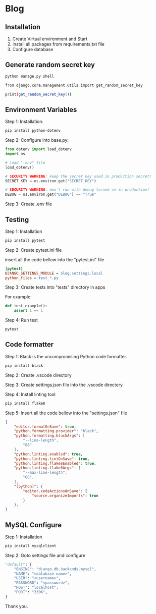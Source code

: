 # Blog

## Installation

1. Create Virtual environment and Start
2. Install all packages from requirements.txt file
3. Configure database

## Generate random secret key

```bash
python manage.py shell

from django.core.management.utils import get_random_secret_key

print(get_random_secret_key())
```

## Environment Variables

Step 1: Installation:

```bash
pip install python-dotenv
```

Step 2: Configure into base.py:

```python
from dotenv import load_dotenv
import os

# Load ".env" file
load_dotenv()

# SECURITY WARNING: keep the secret key used in production secret!
SECRET_KEY = os.environ.get("SECRET_KEY")

# SECURITY WARNING: don't run with debug turned on in production!
DEBUG = os.environ.get("DEBUG") == "True"
```

Step 3: Create .env file

## Testing

Step 1: Installation

```bash
pip install pytest
```

Step 2: Create pytest.ini file

insert all the code bellow into the "pytest.ini" file

```ini
[pytest]
DJANGO_SETTINGS_MODULE = blog.settings.local
python_files = test_*.py
```

Step 3: Create tests into "tests" directory in apps

For example:

```py
def test_example():
    assert 1 == 1
```

Step 4: Run test

```bash
pytest
```

## Code formatter

Step 1: Black is the uncompromising Python code formatter.

```bash
pip install black
```

Step 2: Create .vscode directory

Step 3: Create settings.json file into the .vscode directory

Step 4: Install linting tool

```bash
pip install flake8
```

Step 5: Insert all the code bellow into the "settings.json" file

```json
{
    "editor.formatOnSave": true,
    "python.formatting.provider": "black",
    "python.formatting.blackArgs": [
        "--line-length",
        "88"
    ],
    "python.linting.enabled": true,
    "python.linting.lintOnSave": true,
    "python.linting.flake8Enabled": true,
    "python.linting.flake8Args": [
        "--max-line-length",
        "88",
    ],
    "[python]": {
        "editor.codeActionsOnSave": {
            "source.organizeImports": true
        }
    },
}
```

## MySQL Configure

Step 1: Installation

```bash
pip install mysqlclient
```

Step 2: Goto settings file and configure

```py
"default": {
    "ENGINE": "django.db.backends.mysql",
    "NAME": "<database name>",
    "USER": "<username>",
    "PASSWORD": "<password>",
    "HOST": "localhost",
    "PORT": "3306",
}
```

Thank you.
